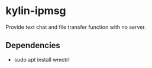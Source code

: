 # kylin-ipmsg

Provide text chat and file transfer function with no server. 

## Dependencies

* sudo apt install wmctrl
